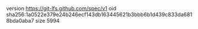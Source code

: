version https://git-lfs.github.com/spec/v1
oid sha256:1a0522e379e24b246ecf143db163445621b3bbb6b1d439c833da6818bda0aba7
size 5994
